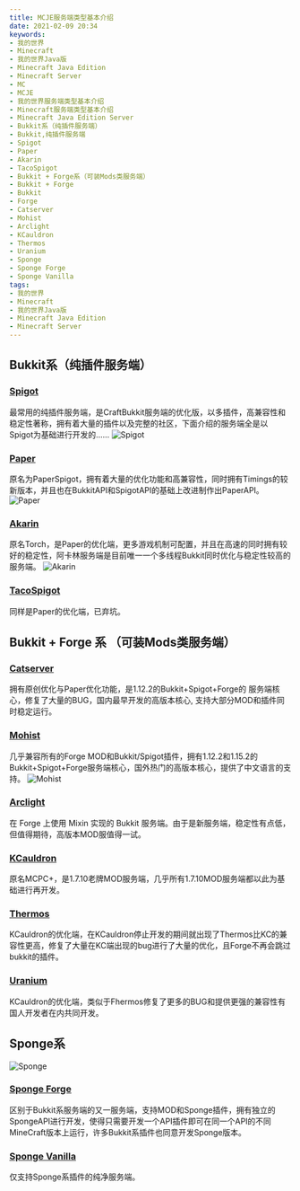 ```yaml
---
title: MCJE服务端类型基本介绍
date: 2021-02-09 20:34
keywords:
- 我的世界
- Minecraft
- 我的世界Java版
- Minecraft Java Edition
- Minecraft Server
- MC
- MCJE
- 我的世界服务端类型基本介绍
- Minecraft服务端类型基本介绍
- Minecraft Java Edition Server
- Bukkit系（纯插件服务端）
- Bukkit,纯插件服务端
- Spigot
- Paper
- Akarin
- TacoSpigot
- Bukkit + Forge系（可装Mods类服务端）
- Bukkit + Forge
- Bukkit
- Forge
- Catserver
- Mohist
- Arclight
- KCauldron
- Thermos
- Uranium
- Sponge
- Sponge Forge
- Sponge Vanilla
tags:
- 我的世界
- Minecraft
- 我的世界Java版
- Minecraft Java Edition
- Minecraft Server
---
```


## Bukkit系（纯插件服务端）
### [Spigot](https://spigotmc.org/)
最常用的纯插件服务端，是CraftBukkit服务端的优化版，以多插件，高兼容性和稳定性著称，拥有着大量的插件以及完整的社区，下面介绍的服务端全是以Spigot为基础进行开发的……
![Spigot](http://cdn.xyz8848.cf/img/blog/2/1.png)
### [Paper](https://papermc.io/)
原名为PaperSpigot，拥有着大量的优化功能和高兼容性，同时拥有Timings的较新版本，并且也在BukkitAPI和SpigotAPI的基础上改进制作出PaperAPI。
![Paper](http://cdn.xyz8848.cf/img/blog/2/2.png)
### [Akarin](https://akarin.app/)
原名Torch，是Paper的优化端，更多游戏机制可配置，并且在高速的同时拥有较好的稳定性，阿卡林服务端是目前唯一一个多线程Bukkit同时优化与稳定性较高的服务端。
![Akarin](http://cdn.xyz8848.cf/img/blog/2/3.png)
### [TacoSpigot](https://github.com/TacoSpigot/TacoSpigot/)
同样是Paper的优化端，已弃坑。

## Bukkit + Forge 系 （可装Mods类服务端）
### [Catserver](https://catserver.moe/)
拥有原创优化与Paper优化功能，是1.12.2的Bukkit+Spigot+Forge的 服务端核心，修复了大量的BUG，国内最早开发的高版本核心, 支持大部分MOD和插件同时稳定运行。
### [Mohist](https://mohistmc.com/)
几乎兼容所有的Forge MOD和Bukkit/Spigot插件，拥有1.12.2和1.15.2的Bukkit+Spigot+Forge服务端核心，国外热门的高版本核心，提供了中文语言的支持。
![Mohist](http://cdn.xyz8848.cf/img/blog/2/4.png)
### [Arclight](https://github.com/IzzelAliz/Arclight/)
在 Forge 上使用 Mixin 实现的 Bukkit 服务端。由于是新服务端，稳定性有点低，但值得期待，高版本MOD服值得一试。
### [KCauldron](https://github.com/Beshelmek/KCauldron/)
原名MCPC+，是1.7.10老牌MOD服务端，几乎所有1.7.10MOD服务端都以此为基础进行再开发。
### [Thermos](https://github.com/CyberdyneCC/Thermos/)
KCauldron的优化端，在KCauldron停止开发的期间就出现了Thermos比KC的兼容性更高，修复了大量在KC端出现的bug进行了大量的优化，且Forge不再会跳过bukkit的插件。
### [Uranium](https://github.com/UraniumMC/Uranium/)
KCauldron的优化端，类似于Fhermos修复了更多的BUG和提供更强的兼容性有国人开发者在内共同开发。

## Sponge系
![Sponge](http://cdn.xyz8848.cf/img/blog/2/5.png)
### [Sponge Forge](https://www.spongepowered.org/)
区别于Bukkit系服务端的又一服务端，支持MOD和Sponge插件，拥有独立的SpongeAPI进行开发，使得只需要开发一个API插件即可在同一个API的不同MineCraft版本上运行，许多Bukkit系插件也同意开发Sponge版本。
### [Sponge Vanilla](https://www.spongepowered.org/)
仅支持Sponge系插件的纯净服务端。

<script src="https://giscus.app/client.js"
        data-repo="xyz8848/Blog"
        data-repo-id="R_kgDOHHONxA"
        data-category="General"
        data-category-id="DIC_kwDOHHONxM4CPUS_"
        data-mapping="pathname"
        data-reactions-enabled="1"
        data-emit-metadata="0"
        data-input-position="top"
        data-theme="light"
        data-lang="zh-CN"
        crossorigin="anonymous"
        async>
</script>
